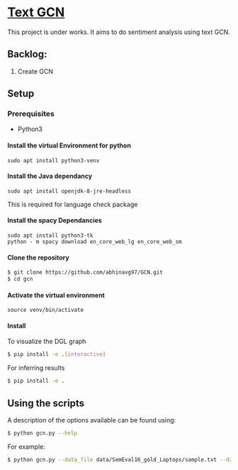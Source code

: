 # [Text GCN](https://github.com/abhinavg97/GCN)

This project is under works. It aims to do sentiment analysis using text GCN.

## Backlog:

1. Create GCN

## Setup

### Prerequisites

- Python3

#### Install the virtual Environment for python
```
sudo apt install python3-venv
```

#### Install the Java dependancy
```
sudo apt install openjdk-8-jre-headless
```
This is required for language check package

#### Install the spacy Dependancies
```
sudo apt install python3-tk
python - m spacy download en_core_web_lg en_core_web_sm
```

#### Clone the repository
```bash
$ git clone https://github.com/abhinavg97/GCN.git
$ cd gcn
```

#### Activate the virtual environment
```
source venv/bin/activate
```

#### Install
To visualize the DGL graph
```bash
$ pip install -e .[interactive]
```
For inferring results
```bash
$ pip install -e .
```

## Using the scripts

A description of the options available can be found using:

```bash
$ python gcn.py --help
```

For example:

```bash
$ python gcn.py --data_file data/SemEval16_gold_Laptops/sample.txt --dataset_name SemEval
```